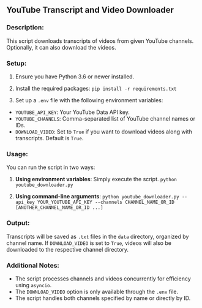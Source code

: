 ## YouTube Transcript and Video Downloader

### Description:
This script downloads transcripts of videos from given YouTube channels. Optionally, it can also download the videos.

### Setup:
1. Ensure you have Python 3.6 or newer installed.
2. Install the required packages: 
`pip install -r requirements.txt`

3. Set up a `.env` file with the following environment variables:
- `YOUTUBE_API_KEY`: Your YouTube Data API key.
- `YOUTUBE_CHANNELS`: Comma-separated list of YouTube channel names or IDs.
- `DOWNLOAD_VIDEO`: Set to `True` if you want to download videos along with transcripts. Default is `True`.

### Usage:
You can run the script in two ways:

1. **Using environment variables**:
Simply execute the script.
`python youtube_downloader.py`

2. **Using command-line arguments**:
`python youtube_downloader.py --api_key YOUR_YOUTUBE_API_KEY --channels CHANNEL_NAME_OR_ID [ANOTHER_CHANNEL_NAME_OR_ID ...]`


### Output:
Transcripts will be saved as `.txt` files in the `data` directory, organized by channel name. If `DOWNLOAD_VIDEO` is set to `True`, videos will also be downloaded to the respective channel directory.

### Additional Notes:
- The script processes channels and videos concurrently for efficiency using `asyncio`.
- The `DOWNLOAD_VIDEO` option is only available through the `.env` file.
- The script handles both channels specified by name or directly by ID.
